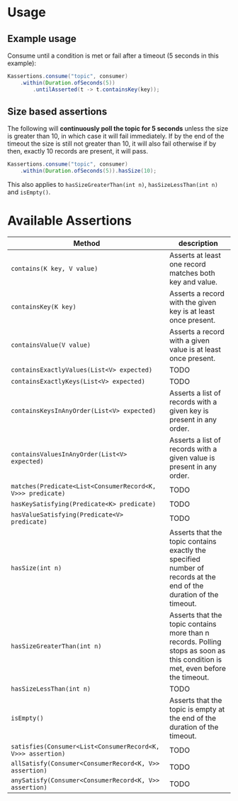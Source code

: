 # Usage
## Example usage 
Consume until a condition is met or fail after a timeout (5 seconds in this example):
```java
Kassertions.consume("topic", consumer)
    .within(Duration.ofSeconds(5))
        .untilAsserted(t -> t.containsKey(key));
```
## Size based assertions
The following will **continuously poll the topic for 5 seconds** unless the size is greater than 10, in which case it will fail immediately.
If by the end of the timeout the size is still not greater than 10, it will also fail otherwise if by then, exactly 10 records are present, it will pass.

```java
Kassertions.consume("topic", consumer)
    .within(Duration.ofSeconds(5)).hasSize(10);
```

This also applies to `hasSizeGreaterThan(int n)`, `hasSizeLessThan(int n)` and `isEmpty()`.

# Available Assertions

| Method                                                      | description                                                                                                                   |
|-------------------------------------------------------------|-------------------------------------------------------------------------------------------------------------------------------|
| `contains(K key, V value)`                                  | Asserts at least one record matches both key and value.                                                                       |
| `containsKey(K key)`                                        | Asserts a record with the given key is at least once present.                                                                 |
| `containsValue(V value)`                                    | Asserts a record with a given value is at least once present.                                                                 |
| `containsExactlyValues(List<V> expected)`                   | TODO                                                                                                                          |
| `containsExactlyKeys(List<V> expected)`                     | TODO                                                                                                                          |
| `containsKeysInAnyOrder(List<V> expected)`                  | Asserts a list of records with a given key is present in any order.                                                           |
| `containsValuesInAnyOrder(List<V> expected)`                | Asserts a list of records with a given value is present in any order.                                                         |
| `matches(Predicate<List<ConsumerRecord<K, V>>> predicate)`  | TODO                                                                                                                          |
| `hasKeySatisfying(Predicate<K> predicate)`                  | TODO                                                                                                                          |
| `hasValueSatisfying(Predicate<V> predicate)`                | TODO                                                                                                                          |
| `hasSize(int n)`                                            | Asserts that the topic contains exactly the specified number of records at the end of the duration of the timeout.            |
| `hasSizeGreaterThan(int n)`                                 | Asserts that the topic contains more than n records. Polling stops as soon as this condition is met, even before the timeout. |
| `hasSizeLessThan(int n)`                                    | TODO                                                                                                                          |
| `isEmpty()`                                                 | Asserts that the topic is empty at the end of the duration of the timeout.                                                    |
| `satisfies(Consumer<List<ConsumerRecord<K, V>>> assertion)` | TODO                                                                                                                          |
| `allSatisfy(Consumer<ConsumerRecord<K, V>> assertion)`      | TODO                                                                                                                          |
| `anySatisfy(Consumer<ConsumerRecord<K, V>> assertion)`      | TODO                                                                                                                          |